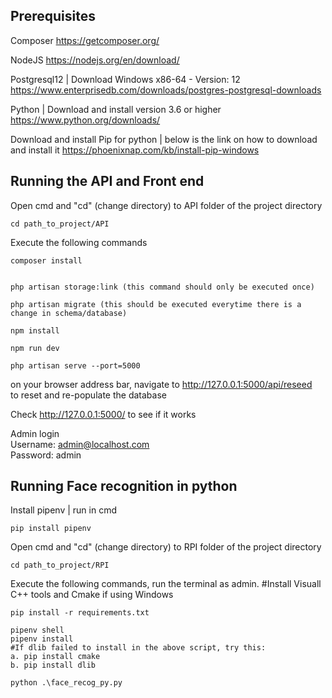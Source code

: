 ## Prerequisites

Composer
https://getcomposer.org/

NodeJS
https://nodejs.org/en/download/

Postgresql12 | Download Windows x86-64 - Version: 12
https://www.enterprisedb.com/downloads/postgres-postgresql-downloads

Python | Download and install version 3.6 or higher
https://www.python.org/downloads/

Download and install Pip for python | below is the link on how to download and install it
https://phoenixnap.com/kb/install-pip-windows

## Running the API and Front end

Open cmd and "cd" (change directory) to API folder of the project directory
```
cd path_to_project/API
```
Execute the following commands
```
composer install


php artisan storage:link (this command should only be executed once)

php artisan migrate (this should be executed everytime there is a change in schema/database)

npm install

npm run dev

php artisan serve --port=5000
```

on your browser address bar, navigate to http://127.0.0.1:5000/api/reseed  
to reset and re-populate the database  

Check http://127.0.0.1:5000/ to see if it works

Admin login  
Username: admin@localhost.com  
Password: admin  

## Running Face recognition in python
Install pipenv | run in cmd
```
pip install pipenv
```  
  
  
Open cmd and "cd" (change directory) to RPI folder of the project directory
```
cd path_to_project/RPI
```

Execute the following commands, run the terminal as admin.
#Install Visuall C++ tools and Cmake if using Windows
```
pip install -r requirements.txt

pipenv shell
pipenv install
#If dlib failed to install in the above script, try this:
a. pip install cmake
b. pip install dlib

python .\face_recog_py.py
```



